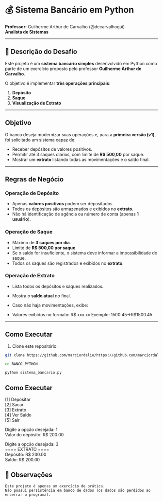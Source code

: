 # 💰 Sistema Bancário em Python

**Professor:** Guilherme Arthur de Carvalho (@decarvalhogui)  
**Analista de Sistemas**  

---

## 📌 Descrição do Desafio
Este projeto é um **sistema bancário simples** desenvolvido em Python como parte de um exercício proposto pelo professor **Guilherme Arthur de Carvalho**.

O objetivo é implementar **três operações principais**:
1. **Depósito**
2. **Saque**
3. **Visualização de Extrato**

---

## Objetivo
O banco deseja modernizar suas operações e, para a **primeira versão (v1)**, foi solicitado um sistema capaz de:
- Receber depósitos de valores positivos.
- Permitir até 3 saques diários, com limite de **R$ 500,00** por saque.
- Mostrar um **extrato** listando todas as movimentações e o saldo final.

---

## Regras de Negócio

### Operação de Depósito
- Apenas **valores positivos** podem ser depositados.
- Todos os depósitos são armazenados e exibidos no **extrato**.
- Não há identificação de agência ou número de conta (apenas **1 usuário**).

### Operação de Saque
- Máximo de **3 saques por dia**.
- Limite de **R$ 500,00 por saque**.
- Se o saldo for insuficiente, o sistema deve informar a impossibilidade do saque.
- Todos os saques são registrados e exibidos no **extrato**.

### Operação de Extrato
- Lista todos os depósitos e saques realizados.
- Mostra o **saldo atual** no final.
- Caso não haja movimentações, exibe:

- Valores exibidos no formato:
 R$ xxx.xx
 Exemplo: 1500.45→R$1500.45


---

## Como Executar
1. Clone este repositório:
 ```bash
 git clone https://github.com/marciordalio/https://github.com/marciordalio/banco_python.git

 cd BANCO_PYTHON

 python sistema_bancario.py


 ```

## Como Executar


[1] Depositar<br>
[2] Sacar<br>
[3] Extrato<br>
[4] Ver Saldo<br>
[5] Sair<br>

Digite a opção desejada: 1<br>
Valor do depósito: R$ 200.00<br>

Digite a opção desejada: 3<br>
==== EXTRATO ====<br>
Depósito: R$ 200.00<br>
Saldo: R$ 200.00


## 📌 Observações

    Este projeto é apenas um exercício de prática.
    Não possui persistência em banco de dados (os dados são perdidos ao encerrar o programa).

